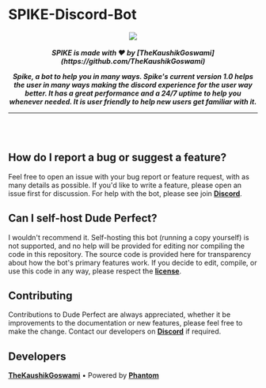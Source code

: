 # SPIKE-Discord-Bot

<!--Copyright 2019 Arindam Hazra aka Xynox <https://arindamz.github.io/>

Licensed under the Apache License, Version 2.0(the "License");
you may not use this file except in compliance with the License.
You may obtain a copy of the License at

http://www.apache.org/licenses/LICENSE-2.0
 
Unless required by applicable law or agreed to in writing, software
distributed under the License is distributed on an "AS IS" BASIS,
    WITHOUT WARRANTIES OR CONDITIONS OF ANY KIND, either express or implied.
    See the License for the specific language governing permissions and
limitations under the License.
-->
<div align="center">
    <img src="https://cdn.discordapp.com/avatars/773180092015968316/2f21a18b54576781fce387abb2a25815.png?size=1024" align="center">
  <br>
  <br>
    <strong> <i>SPIKE is made with ❤️ by [TheKaushikGoswami](https://github.com/TheKaushikGoswami)

Spike, a bot to help you in many ways. Spike's current version 1.0 helps the user in many ways making the discord experience for the user way better. It has a great performance and a 24/7 uptime to help you whenever needed.
It is user friendly to help new users get familiar with it.</i></strong>
  <hr>

<br>
<br>

</div>

## How do I report a bug or suggest a feature?
Feel free to open an issue with your bug report or feature request, with as many details as possible. If you'd like to write a feature, please open an issue first for discussion. For help with the bot, please see join [**Discord**](https://discord.gg/EdHv7ZgF3M).

## Can I self-host Dude Perfect?
I wouldn't recommend it. Self-hosting this bot (running a copy yourself) is not supported, and no help will be provided for editing nor compiling the code in this repository. The source code is provided here for transparency about how the bot's primary features work. If you decide to edit, compile, or use this code in any way, please respect the [**license**](https://github.com/TheKaushikGoswami/SPIKE-Discord-Bot/blob/main/LICENSE).

## Contributing
Contributions to Dude Perfect are always appreciated, whether it be improvements to the documentation or new features, please feel free to make the change. Contact our developers on  [**Discord**](https://discord.gg/EdHv7ZgF3M) if required.

## Developers 
[**TheKaushikGoswami**](https://github.com/TheKaushikGoswami) • Powered by [**Phantom**](https://github.com/PHANTOM-14)

